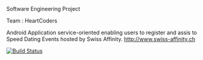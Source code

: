 Software Engineering Project

Team : HeartCoders

Android Application service-oriented enabling users to register and assis to Speed Dating Events hosted by Swiss Affinity.
http://www.swiss-affinity.ch

[![Build Status](https://jenkins.epfl.ch/buildStatus/icon?job=2015-team-heartcoders)](https://jenkins.epfl.ch/job/2015-team-heartcoders)
